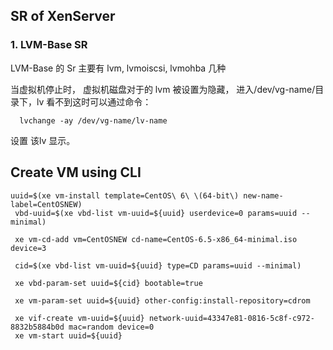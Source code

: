 ## SR of XenServer

### 1. LVM-Base SR
LVM-Base 的 Sr 主要有 lvm, lvmoiscsi, lvmohba 几种

当虚拟机停止时， 虚拟机磁盘对于的 lvm  被设置为隐藏， 进入/dev/vg-name/目录下，lv 看不到这时可以通过命令：

```
  lvchange -ay /dev/vg-name/lv-name
```
设置 该lv 显示。


## Create VM using CLI

```
uuid=$(xe vm-install template=CentOS\ 6\ \(64-bit\) new-name-label=CentOSNEW)
 vbd-uuid=$(xe vbd-list vm-uuid=${uuid} userdevice=0 params=uuid --minimal)
 
 xe vm-cd-add vm=CentOSNEW cd-name=CentOS-6.5-x86_64-minimal.iso device=3
 
 cid=$(xe vbd-list vm-uuid=${uuid} type=CD params=uuid --minimal)
 
 xe vbd-param-set uuid=${cid} bootable=true
 
 xe vm-param-set uuid=${uuid} other-config:install-repository=cdrom
 
 xe vif-create vm-uuid=${uuid} network-uuid=43347e81-0816-5c8f-c972-8832b5884b0d mac=random device=0
 xe vm-start uuid=${uuid}
```
